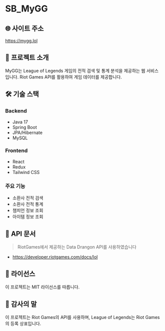 # SB_MyGG
## 🌐 사이트 주소
https://mygg.lol

## 📌 프로젝트 소개
MyGG는 League of Legends 게임의 전적 검색 및 통계 분석을 제공하는 웹 서비스입니다. Riot Games API를 활용하여 게임 데이터를 제공합니다.

## 🛠 기술 스택
### Backend
- Java 17
- Spring Boot
- JPA/Hibernate
- MySQL
  
### Frontend
- React
- Redux
- Tailwind CSS

### 주요 기능
- 소환사 전적 검색
- 소환사 전적 통계
- 챔피언 정보 조회
- 아이템 정보 조회


## 📝 API 문서
> RiotGames에서 제공하는 Data Drangon API를 사용하였습니다
- https://developer.riotgames.com/docs/lol 

## 📜 라이선스
이 프로젝트는 MIT 라이선스를 따릅니다.

## 🤝 감사의 말
이 프로젝트는 Riot Games의 API를 사용하며, League of Legends는 Riot Games의 등록 상표입니다.

